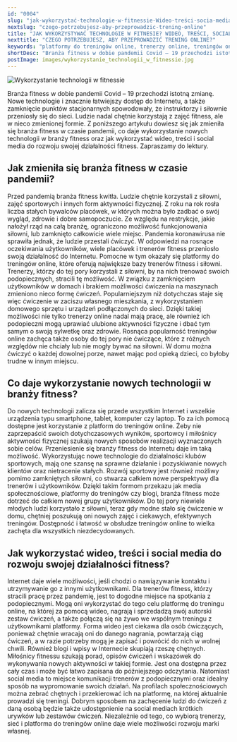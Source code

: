 ```yaml
---
id: "0004"
slug: "jak-wykorzystać-technologie-w-fitnessie-Wideo-treści-socia-media"
nextslug: "czego-potrzebujesz-aby-przeprowadzic-trening-online"
title: "JAK WYKORZYSTYWAĆ TECHNOLOGIE W FITNESIE? WIDEO, TREŚCI, SOCIAL MEDIA."
nexttitle: "CZEGO POTRZEBUJESZ, ABY PRZEPROWADZIĆ TRENING ONLINE?"
keywords: "platformy do treningów online, trenerzy online, treningów online"
shortDesc: "Branża fitness w dobie pandemii Covid – 19 przechodzi istotną zmianę. Nowe technologie i znacznie łatwiejszy dostęp do Internetu, a także zamknięcie punktów stacjonarnych spowodowały, że instruktorzy i siłownie przeniosły się do sieci. Ludzie nadal chętnie korzystają z zajęć fitness, ale w nieco zmienionej formie. Z poniższego artykułu dowiesz się jak zmieniła się branża fitness w czasie pandemii, co daje wykorzystanie nowych technologii w branży fitness oraz jak wykorzystać wideo, treści i social media do rozwoju swojej działalności fitness. Zapraszamy do lektury."
postImage: images/wykorzystanie_technologii_w_fitnessie.jpg
---
```


![Wykorzystanie technologii w fitnessie](./images/wykorzystanie_technologii_w_fitnessie.jpg)

Branża fitness w dobie pandemii Covid – 19 przechodzi istotną zmianę. Nowe technologie i znacznie łatwiejszy dostęp do Internetu, a także zamknięcie punktów stacjonarnych spowodowały, że instruktorzy i siłownie przeniosły się do sieci. Ludzie nadal chętnie korzystają z zajęć fitness, ale w nieco zmienionej formie. Z poniższego artykułu dowiesz się jak zmieniła się branża fitness w czasie pandemii, co daje wykorzystanie nowych technologii w branży fitness oraz jak wykorzystać wideo, treści i social media do rozwoju swojej działalności fitness. Zapraszamy do lektury.

<h2>Jak zmieniła się branża fitness w czasie pandemii?</h2>
Przed pandemią branża fitness kwitła. Ludzie chętnie korzystali z siłowni, zajęć sportowych i innych form aktywności fizycznej. Z roku na rok rosła liczba stałych bywalców placówek, w których można było zadbać o swój wygląd, zdrowie i dobre samopoczucie. Ze względu na restrykcje, jakie nałożył rząd na całą branżę, ograniczono możliwość funkcjonowania siłowni, lub zamknięto całkowicie wiele miejsc. Pandemia koronawirusa nie sprawiła jednak, że ludzie przestali ćwiczyć. W odpowiedzi na rosnące oczekiwania użytkowników, wiele placówek i trenerów fitness przeniosło swoją działalność do Internetu. Pomocne w tym okazały się platformy do treningów online, które oferują największe bazy trenerów fitness i siłowni. Trenerzy, którzy do tej pory korzystali z siłowni, by na nich trenować swoich podopiecznych, stracili tę możliwość. W związku z zamknięciem użytkowników w domach i brakiem możliwości ćwiczenia na maszynach zmieniono nieco formę ćwiczeń. Popularniejszym niż dotychczas staje się więc ćwiczenie w zaciszu własnego mieszkania, z wykorzystaniem domowego sprzętu i urządzeń podłączonych do sieci. Dzięki takiej możliwości nie tylko trenerzy online nadal mają pracę, ale również ich podopieczni mogą uprawiać ulubione aktywności fizyczne i dbać tym samym o swoją sylwetkę oraz zdrowie. Rosnąca popularność treningów online zachęca także osoby do tej pory nie ćwiczące, które z różnych względów nie chciały lub nie mogły bywać na siłowni. W domu można ćwiczyć o każdej dowolnej porze, nawet mając pod opieką dzieci, co byłoby trudne w innym miejscu.

<h2>Co daje wykorzystanie nowych technologii w branży fitness?</h2>
Do nowych technologii zalicza się przede wszystkim Internet i wszelkie urządzenia typu smartphone, tablet, komputer czy laptop. To za ich pomocą dostępne jest korzystanie z platform do treningów online. Żeby nie zaprzepaścić swoich dotychczasowych wyników, sportowcy i miłośnicy aktywności fizycznej szukają nowych sposobów realizacji wyznaczonych sobie celów. Przeniesienie się branży fitness do Internetu daje im taką możliwość. Wykorzystując nowe technologie do działalności klubów sportowych, mają one szansę na sprawne działanie i pozyskiwanie nowych klientów oraz nietracenie stałych. Rozwój sportowy jest również możliwy pomimo zamkniętych siłowni, co stwarza całkiem nowe perspektywy dla trenerów i użytkowników. Dzięki takim formom przekazu jak media społecznościowe, platformy do treningów czy blogi, branża fitness może dotrzeć do całkiem nowej grupy użytkowników. Do tej pory niewiele młodych ludzi korzystało z siłowni, teraz gdy modne stało się ćwiczenie w domu, chętniej  poszukują oni nowych zajęć i ciekawych, efektywnych treningów. Dostępność i łatwość w obsłudze treningów online to wielka zachęta dla wszystkich niezdecydowanych.

<h2>Jak wykorzystać wideo, treści i social media do rozwoju swojej działalności fitness?</h2>
Internet daje wiele możliwości, jeśli chodzi o nawiązywanie kontaktu i utrzymywanie go z innymi użytkownikami. Dla trenerów fitness, którzy stracili pracę przez pandemię, jest to dogodne miejsce na spotkania z podopiecznymi. Mogą oni wykorzystać do tego celu platformę do treningu online, na której za pomocą wideo, nagrają i sprzedadzą swój autorski zestaw ćwiczeń, a także połączą się na żywo we wspólnym treningu z użytkownikami platformy. 
Forma wideo jest ciekawa dla osób ćwiczących, ponieważ chętnie wracają oni do danego nagrania, powtarzają ciąg ćwiczeń, a w razie potrzeby mogą je zapisać i powrócić do nich w wolnej chwili. Również blogi i wpisy w Internecie skupiają rzeszę chętnych. Miłośnicy fitnessu szukają porad, opisów ćwiczeń i wskazówek do wykonywania nowych aktywności w takiej formie. Jest ona dostępna przez cały czas i może być łatwo zapisana do późniejszego odczytania. Natomiast social media to miejsce komunikacji trenerów z podopiecznymi oraz idealny sposób na wypromowanie swoich działań. Na profilach społecznościowych można zebrać chętnych i przekierować ich na platformę, na której aktualnie prowadzi się treningi. Dobrym sposobem na zachęcenie ludzi do ćwiczeń z daną osobą będzie także udostępnienie na social mediach krótkich urywków lub zestawów ćwiczeń. Niezależnie od tego, co wybiorą trenerzy, sieć i platforma do treningów online daje wiele możliwości rozwoju marki własnej.
